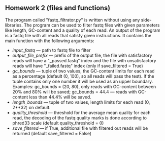 ## Homework 2 (files and functions)

The program called "fastq_filtrator.py" is written without using any side-libraries. The program can be used to filter fastq files with given parameters like length, GC-content and a quality of each read. An output of the program is a fastq file with all reads that satisfy given instructions. It contains the main function with the following arguments:

* *input_fastq* — path to fastq file to filter
* *output_file_prefix* — prefix of the output file, the file with satisfactory reads will have a "_passed.fastq" index and the file with unsatisfactory reads will have "_failed.fastq" index (only if save_filtered = True)
* *gc_bounds* — tuple of two values, the GC-content limits for each read as a percentage (default (0, 100), so all reads will pass the test). If the tuple contains only one number it will be used as an upper boundary. Examples: gc_bounds = (20, 80), only reads with GC-content between 20% and 80% will be saved; gc_bounds = 44.4 — reads with GC-content less than 44.4% will be saved.
* *length_bounds* — tuple of two values, length limits for each read (0, 2**32) on default.
* *quality_threshold* — threshold for the average mean quality for each read, the decoding of the fastq quality marks is done according to phred33 scale (default quality_threshold = 0)
* *save_filtered* — if True, additional file with filtered out reads will be returned (default save_filtered = False)

